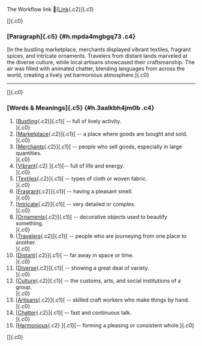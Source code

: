 The Workflow link
👏[[Link](https://www.google.com/url?q=http://www.google.com&sa=D&source=editors&ust=1757853552555880&usg=AOvVaw2IT3zmvKr4VhJCkpFm8Cnr){.c2}]{.c1}

[]{.c0}

### [Paragraph]{.c5} {#h.mpda4mgbgq73 .c4}

[In the bustling marketplace, merchants displayed vibrant textiles,
fragrant spices, and intricate ornaments. Travelers from distant lands
marveled at the diverse culture, while local artisans showcased their
craftsmanship. The air was filled with animated chatter, blending
languages from across the world, creating a lively yet harmonious
atmosphere.]{.c0}

------------------------------------------------------------------------

[]{.c0}

### [Words & Meanings]{.c5} {#h.3aalkbh4jm0b .c4}

1.  [[Bustling](https://www.google.com/url?q=http://www.google.com&sa=D&source=editors&ust=1757853552556880&usg=AOvVaw2Am0X3F1o9Sb0XHuIPSd1d){.c2}]{.c1}[ --
    full of lively activity.\
    ]{.c0}
2.  [[Marketplace](https://www.google.com/url?q=http://www.google.com&sa=D&source=editors&ust=1757853552557089&usg=AOvVaw0EOFFcNhmpLpqQtdMse0pp){.c2}]{.c1}[ --
    a place where goods are bought and sold.\
    ]{.c0}
3.  [[Merchants](https://www.google.com/url?q=http://www.google.com&sa=D&source=editors&ust=1757853552557245&usg=AOvVaw1DRj32ccfKg1wjlz5B2jMN){.c2}]{.c1}[ --
    people who sell goods, especially in large quantities.\
    ]{.c0}
4.  [[Vibrant](https://www.google.com/url?q=http://www.google.com&sa=D&source=editors&ust=1757853552557491&usg=AOvVaw3CHm_Pq9BjnFqs6fsBCn9h){.c2}
    ]{.c1}[-- full of life and energy.\
    ]{.c0}
5.  [[Textiles](https://www.google.com/url?q=http://www.google.com&sa=D&source=editors&ust=1757853552557708&usg=AOvVaw3-dznlJLyCDhf_0y4n3JmY){.c2}]{.c1}[ --
    types of cloth or woven fabric.\
    ]{.c0}
6.  [[Fragrant](https://www.google.com/url?q=http://www.google.com&sa=D&source=editors&ust=1757853552557858&usg=AOvVaw0nEGGkhu98iv7lGZQ98zeG){.c2}]{.c1}[ --
    having a pleasant smell.\
    ]{.c0}
7.  [[Intricate](https://www.google.com/url?q=http://www.google.com&sa=D&source=editors&ust=1757853552557998&usg=AOvVaw1kwGLcebLghE03E4V_QPpU){.c2}]{.c1}[ --
    very detailed or complex.\
    ]{.c0}
8.  [[Ornaments](https://www.google.com/url?q=http://www.google.com&sa=D&source=editors&ust=1757853552558163&usg=AOvVaw2hhxb151gVxs0boBkbOzsA){.c2}]{.c1}[ --
    decorative objects used to beautify something.\
    ]{.c0}
9.  [[Travelers](https://www.google.com/url?q=http://www.google.com&sa=D&source=editors&ust=1757853552558317&usg=AOvVaw0f20nVRJOkaP0zSnvArY5L){.c2}]{.c1}[ --
    people who are journeying from one place to another.\
    ]{.c0}
10. [[Distant](https://www.google.com/url?q=http://www.google.com&sa=D&source=editors&ust=1757853552558466&usg=AOvVaw2E9wCozQk7xKqbItNASbeI){.c2}]{.c1}[ --
    far away in space or time.\
    ]{.c0}
11. [[Diverse](https://www.google.com/url?q=http://www.google.com&sa=D&source=editors&ust=1757853552558601&usg=AOvVaw1MHmM-oim9Coet6SUxpzWX){.c2}]{.c1}[ --
    showing a great deal of variety.\
    ]{.c0}
12. [[Culture](https://www.google.com/url?q=http://www.google.com&sa=D&source=editors&ust=1757853552558749&usg=AOvVaw0wYtENBXwbW0XxkilSqh4T){.c2}]{.c1}[ --
    the customs, arts, and social institutions of a group.\
    ]{.c0}
13. [[Artisans](https://www.google.com/url?q=http://www.google.com&sa=D&source=editors&ust=1757853552558912&usg=AOvVaw1zx8imYZPeqfXEfWTTLgUX){.c2}]{.c1}[ --
    skilled craft workers who make things by hand.\
    ]{.c0}
14. [[Chatter](https://www.google.com/url?q=http://www.google.com&sa=D&source=editors&ust=1757853552559058&usg=AOvVaw0lyQ1AVfndhzaA-Kz5b2gI){.c2}]{.c1}[ --
    fast and continuous talk.\
    ]{.c0}
15. [[Harmonious](https://www.google.com/url?q=http://www.google.com&sa=D&source=editors&ust=1757853552559237&usg=AOvVaw1NiksVEXtXIc2FMNDr_gme){.c2}
    ]{.c1}[-- forming a pleasing or consistent whole.]{.c0}

[]{.c0}
